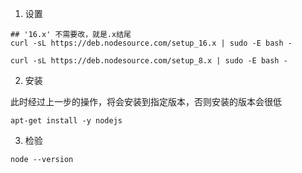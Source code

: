 
1. 设置

```shell
## '16.x' 不需要改，就是.x结尾
curl -sL https://deb.nodesource.com/setup_16.x | sudo -E bash -

curl -sL https://deb.nodesource.com/setup_8.x | sudo -E bash -
```

2. 安装

此时经过上一步的操作，将会安装到指定版本，否则安装的版本会很低

```shell
apt-get install -y nodejs
```

3. 检验

```shell
node --version
```